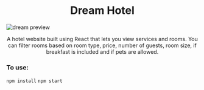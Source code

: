 <h1 align="center">
   Dream Hotel
    </h1>

![dream preview](https://github.com/gabrielacepeda/Dream-Hotel-React/blob/master/dream-home.svg)
<p align="center">
   A hotel website built using React that lets you view services and rooms. You can filter rooms based on room type, price, number of guests, room size, if breakfast is included and if pets are allowed.
    </p>

### To use:
`npm install`
 `npm start`


